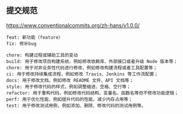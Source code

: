 
## 提交规范

https://www.conventionalcommits.org/zh-hans/v1.0.0/

```
feat: 新功能（feature）
fix: 修补bug

chore: 构建过程或辅助工具的变动
build: 用于修改项目构建系统，例如修改依赖库、外部接口或者升级 Node 版本等；
chore: 用于对非业务性代码进行修改，例如修改构建流程或者工具配置等；
ci: 用于修改持续集成流程，例如修改 Travis、Jenkins 等工作流配置；
docs: 用于修改文档，例如修改 README 文件、API 文档等；
style: 用于修改代码的样式，例如调整缩进、空格、空行等；
refactor: 用于重构代码，例如修改代码结构、变量名、函数名等但不修改功能逻辑；
perf: 用于优化性能，例如提升代码的性能、减少内存占用等；
test: 用于修改测试用例，例如添加、删除、修改代码的测试用例等。
```